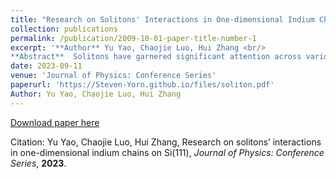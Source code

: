 ```yaml
---
title: "Research on Solitons' Interactions in One-dimensional Indium Chains on Si(111) Surfaces"
collection: publications
permalink: /publication/2009-10-01-paper-title-number-1
excerpt: '**Author** Yu Yao, Chaojie Luo, Hui Zhang <br/>
**Abstract**  Solitons have garnered significant attention across various fields, yet a contentious debate persists regarding the precise structure of solitons on indium chains. Currently, multiple forms of solitons in one-dimensional atomic chains have been reported. STM provides an effective means to study the precise atomic structure of solitons, particularly their dynamics and interactions. However, limited research has been conducted on soliton interactions and soliton-chain interactions, despite their profound impact on relative soliton motions and the overall physical properties of the system. In this work, we characterized the structures of the soliton dimer and trimer, observed the displacements induced by the soliton entity, and statisticized the dynamic behaviors of soliton dimers over time evolution or temperature. To reveal the soliton mechanism, we further utilized STM to investigate the CDWs between two solitons when two monomers were encountered. Additionally, we achieved the manipulation of the monomer on the indium chain by the STM tip. Our work serves as an important approach to elucidate interactions in correlated electronic systems and advance the development of potential topological soliton computers.'
date: 2023-09-11
venue: 'Journal of Physics: Conference Series'
paperurl: 'https://Steven-Yorn.github.io/files/soliton.pdf'
Author: Yu Yao, Chaojie Luo, Hui Zhang
---
```

[Download paper here](https://judydjy.github.io/files/soliton.pdf)

Citation: Yu Yao, Chaojie Luo, Hui Zhang, Research on solitons’ interactions in one-dimensional indium chains on Si(111), *Journal of Physics: Conference Series*, **2023**. 


